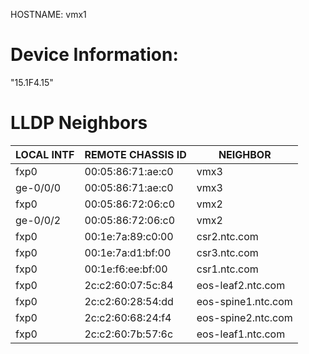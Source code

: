 
HOSTNAME: vmx1

Device Information:
==================

"15.1F4.15"


LLDP Neighbors
==================


| LOCAL INTF | REMOTE CHASSIS ID | NEIGHBOR |
| ---------- |-------------------| ---------|
| fxp0 | 00:05:86:71:ae:c0 | vmx3 |
| ge-0/0/0 | 00:05:86:71:ae:c0 | vmx3 |
| fxp0 | 00:05:86:72:06:c0 | vmx2 |
| ge-0/0/2 | 00:05:86:72:06:c0 | vmx2 |
| fxp0 | 00:1e:7a:89:c0:00 | csr2.ntc.com |
| fxp0 | 00:1e:7a:d1:bf:00 | csr3.ntc.com |
| fxp0 | 00:1e:f6:ee:bf:00 | csr1.ntc.com |
| fxp0 | 2c:c2:60:07:5c:84 | eos-leaf2.ntc.com |
| fxp0 | 2c:c2:60:28:54:dd | eos-spine1.ntc.com |
| fxp0 | 2c:c2:60:68:24:f4 | eos-spine2.ntc.com |
| fxp0 | 2c:c2:60:7b:57:6c | eos-leaf1.ntc.com |


